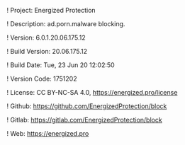 ! Project: Energized Protection

! Description: ad.porn.malware blocking.

! Version: 6.0.1.20.06.175.12

! Build Version: 20.06.175.12

! Build Date: Tue, 23 Jun 20 12:02:50

! Version Code: 1751202

! License: CC BY-NC-SA 4.0, https://energized.pro/license

! Github: https://github.com/EnergizedProtection/block

! Gitlab: https://gitlab.com/EnergizedProtection/block


! Web: https://energized.pro
